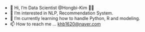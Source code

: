 - 👋 Hi, I’m Data Scientist @Hongbi-Kim 👩‍💻
- 👀 I’m interested in NLP, Recommendation System.
- 🌱 I’m currently learning how to handle Python, R and modeling.
- 📫 How to reach me ... khb1620@naver.com



<!---
Hongbi-Kim/Hongbi-Kim is a ✨ special ✨ repository because its `README.md` (this file) appears on your GitHub profile.
You can click the Preview link to take a look at your changes.
--->
